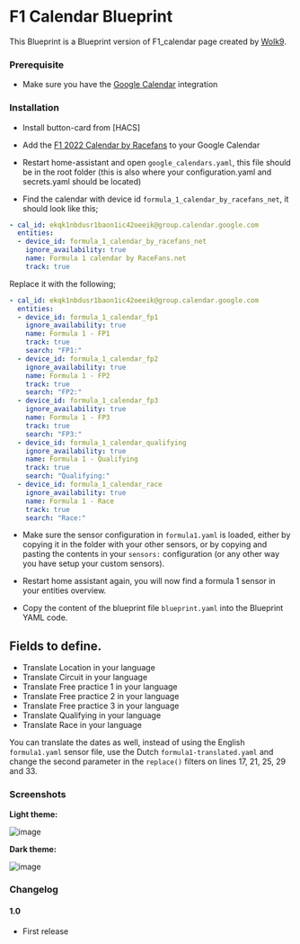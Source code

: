 # F1 Calendar Blueprint

This Blueprint is a Blueprint version of F1_calendar page created by [Wolk9](https://github.com/dwainscheeren/dwains-dashboard-addons/tree/for-dd-2.0/more_page/f1_calendar).

### Prerequisite
- Make sure you have the [Google Calendar](https://www.home-assistant.io/integrations/calendar.google/) integration

### Installation

- Install button-card from [HACS]

- Add the [F1 2022 Calendar by Racefans](https://www.racefans.net/contact/f1-fanatic-calendar/) to your Google Calendar
- Restart home-assistant and open `google_calendars.yaml`, this file should be in the root folder (this is also where your configuration.yaml and secrets.yaml should be located)
- Find the calendar with device id `formula_1_calendar_by_racefans_net`, it should look like this;
```yaml
- cal_id: ekqk1nbdusr1baon1ic42oeeik@group.calendar.google.com
  entities:
  - device_id: formula_1_calendar_by_racefans_net
    ignore_availability: true
    name: Formula 1 calendar by RaceFans.net
    track: true
``` 
Replace it with the following;
```yaml
- cal_id: ekqk1nbdusr1baon1ic42oeeik@group.calendar.google.com
  entities:
  - device_id: formula_1_calendar_fp1
    ignore_availability: true
    name: Formula 1 - FP1
    track: true
    search: "FP1:"
  - device_id: formula_1_calendar_fp2
    ignore_availability: true
    name: Formula 1 - FP2
    track: true
    search: "FP2:"
  - device_id: formula_1_calendar_fp3
    ignore_availability: true
    name: Formula 1 - FP3
    track: true
    search: "FP3:"
  - device_id: formula_1_calendar_qualifying
    ignore_availability: true
    name: Formula 1 - Qualifying
    track: true
    search: "Qualifying:"
  - device_id: formula_1_calendar_race
    ignore_availability: true
    name: Formula 1 - Race
    track: true
    search: "Race:"
```
- Make sure the sensor configuration in `formula1.yaml` is loaded, either by copying it in the folder with your other sensors, or by copying and pasting the contents in your `sensors:` configuration (or any other way you have setup your custom sensors).
- Restart home assistant again, you will now find a formula 1 sensor in your entities overview.

- Copy the content of the blueprint file `blueprint.yaml` into the Blueprint YAML code.

 ## Fields to define.
 - Translate Location in your language
 - Translate Circuit in your language
 - Translate Free practice 1 in your language
 - Translate Free practice 2 in your language
 - Translate Free practice 3 in your language
 - Translate Qualifying in your language
 - Translate Race in your language

You can translate the dates as well, instead of using the English `formula1.yaml` sensor file, use the Dutch `formula1-translated.yaml` and change the second parameter in the `replace()` filters on lines 17, 21, 25, 29 and 33.

### Screenshots
**Light theme:**<br>

![image](https://user-images.githubusercontent.com/83040228/165640441-eab40711-c78f-4868-a630-dc6cd6f113d6.png)

**Dark theme:**<br>

![image](https://user-images.githubusercontent.com/83040228/165640456-73fa68d0-e5f7-4897-acd2-6e685e1bac44.png)

### Changelog
#### 1.0
- First release
